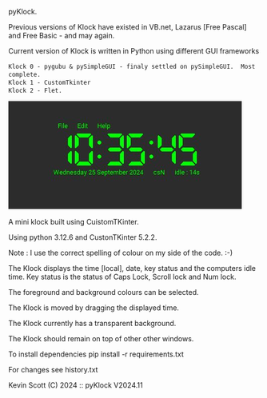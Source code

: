 pyKlock.

Previous versions of Klock have existed in VB.net, Lazarus [Free Pascal] and Free Basic - and may again.

Current version of Klock is written in Python using different GUI frameworks

    Klock 0 - pygubu & pySimpleGUI - finaly settled on pySimpleGUI.  Most complete.
    Klock 1 - CustomTkinter
    Klock 2 - Flet.

<img src="resources\Klock.jpg" title="Klock Display" alt="" data-align="center">

A mini klock built using CuistomTKinter.

Using python 3.12.6 and CustonTKinter 5.2.2.

Note : I use the correct spelling of colour on my side of the code.  :-)

The Klock displays the time [local], date, key status and the computers idle time.
 Key status is the status of Caps Lock, Scroll lock and Num lock.

The foreground and background colours can be selected.

The Klock is moved by dragging the displayed time.

The Klock currently has a transparent background.

The Klock should remain on top of other other windows.

To install dependencies pip install -r requirements.txt

For changes see history.txt

Kevin Scott (C) 2024 :: pyKlock V2024.11
